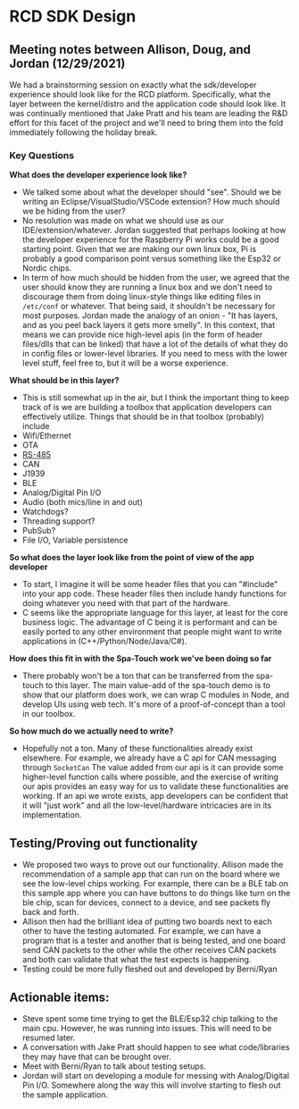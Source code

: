 # RCD SDK Design

## Meeting notes between Allison, Doug, and Jordan (12/29/2021)
We had a brainstorming session on exactly what the sdk/developer experience should look like for the RCD platform. Specifically, what the layer between the kernel/distro and the application code should look like. It was continually mentioned that Jake Pratt and his team are leading the R&D effort for this facet of the project and we'll need to bring them into the fold immediately following the holiday break.


### Key Questions
**What does the developer experience look like?**

+ We talked some about what the developer should "see". Should we be writing an Eclipse/VisualStudio/VSCode extension? How much should we be hiding from the user?
+ No resolution was made on what we should use as our IDE/extension/whatever. Jordan suggested that perhaps looking at how the developer experience for the Raspberry Pi works could be a good starting point. Given that we are making our own linux box, Pi is probably a good comparison point versus something like the Esp32 or Nordic chips. 
+ In term of how much should be hidden from the user, we agreed that the user should know they are running a linux box and we don't need to discourage them from doing linux-style things like editing files in `/etc/conf` or whatever. That being said, it shouldn't be necessary for most purposes. Jordan made the analogy of an onion - "It has layers, and as you peel back layers it gets more smelly". In this context, that means we can provide nice high-level apis (in the form of header files/dlls that can be linked) that have a lot of the details of what they do in config files or lower-level libraries. If you need to mess with the lower level stuff, feel free to, but it will be a worse experience.

**What should be in this layer?**
+ This is still somewhat up in the air, but I think the important thing to keep track of is we are building a toolbox that application developers can effectively utilize. Things that should be in that toolbox (probably) include
+ Wifi/Ethernet
+ OTA
+ [RS-485](https://en.wikipedia.org/wiki/RS-485)
+ CAN
+ J1939
+ BLE
+ Analog/Digital Pin I/O
+ Audio (both mics/line in and out)
+ Watchdogs?
+ Threading support?
+ PubSub?
+ File I/O, Variable persistence

**So what does the layer look like from the point of view of the app developer**
+ To start, I imagine it will be some header files that you can "#include" into your app code. These header files then include handy functions for doing whatever you need with that part of the hardware.
+ C seems like the appropriate language for this layer, at least for the core business logic. The advantage of C being it is performant and can be easily ported to any other environment that people might want to write applications in (C++/Python/Node/Java/C#).

**How does this fit in with the Spa-Touch work we've been doing so far**
+ There probably won't be a ton that can be transferred from the spa-touch to this layer. The main value-add of the spa-touch demo is to show that our platform does work, we can wrap C modules in Node, and develop UIs using web tech. It's more of a proof-of-concept than a tool in our toolbox.

**So how much do we actually need to write?**
+ Hopefully not a ton. Many of these functionalities already exist elsewhere. For example, we already have a C api for CAN messaging through `SocketCan` The value added from our api is it can provide some higher-level function calls where possible, and the exercise of writing our apis provides an easy way for us to validate these functionalities are working. If an api we wrote exists, app developers can be confident that it will "just work" and all the low-level/hardware intricacies are in its implementation.

## Testing/Proving out functionality
+ We proposed two ways to prove out our functionality. Allison made the recommendation of a sample app that can run on the board where we see the low-level chips working. For example, there can be a BLE tab on this sample app where you can have buttons to do things like turn on the ble chip, scan for devices, connect to a device, and see packets fly back and forth.
+ Allison then had the brilliant idea of putting two boards next to each other to have the testing automated. For example, we can have a program that is a tester and another that is being tested, and one board send CAN packets to the other while the other receives CAN packets and both can validate that what the test expects is happening. 
+ Testing could be more fully fleshed out and developed by Berni/Ryan

## Actionable items:
+ Steve spent some time trying to get the BLE/Esp32 chip talking to the main cpu. However, he was running into issues. This will need to be resumed later.
+ A conversation with Jake Pratt should happen to see what code/libraries they may have that can be brought over.
+ Meet with Berni/Ryan to talk about testing setups.
+ Jordan will start on developing a module for messing with Analog/Digital Pin I/O. Somewhere along the way this will involve starting to flesh out the sample application.

